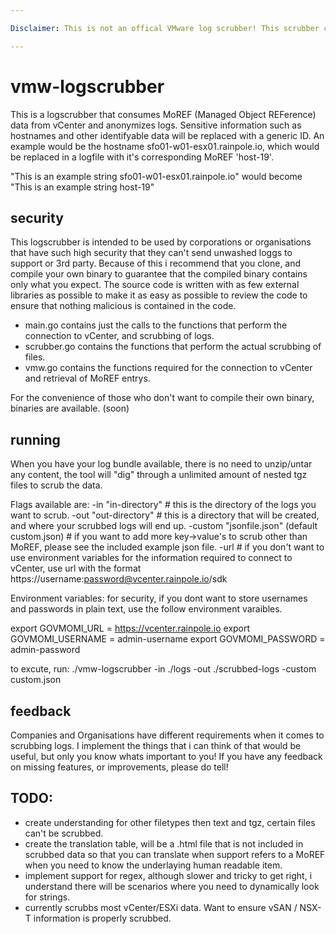 ```yaml
---

Disclaimer: This is not an offical VMware log scrubber! This scrubber comes with no warranty or guarantee and it's your own responsiblity to verify that all sensitive informaton has been removed before sharing the logs. 

---
```


# vmw-logscrubber

This is a logscrubber that consumes MoREF (Managed Object REFerence) data from vCenter and anonymizes logs.
Sensitive information such as hostnames and other identifyable data will be replaced with a generic ID.
An example would be the hostname sfo01-w01-esx01.rainpole.io, which would be replaced in a logfile with it's corresponding MoREF 'host-19'.

"This is an example string sfo01-w01-esx01.rainpole.io" would become "This is an example string host-19"

## security

This logscrubber is intended to be used by corporations or organisations that have such high security that they
can't send unwashed loggs to support or 3rd party. Because of this i recommend that you clone, and compile your
own binary to guarantee that the compiled binary contains only what you expect. The source code is written with
as few external libraries as possible to make it as easy as possible to review the code to ensure that nothing
malicious is contained in the code.

- main.go contains just the calls to the functions that perform the connection to vCenter, and scrubbing of logs.
- scrubber.go contains the functions that perform the actual scrubbing of files.
- vmw.go contains the functions required for the connection to vCenter and retrieval of MoREF entrys.

For the convenience of those who don't want to compile their own binary, binaries are available. (soon)

## running

When you have your log bundle available, there is no need to unzip/untar any content, the tool will "dig" through a unlimited
amount of nested tgz files to scrub the data.

Flags available are:
-in "in-directory" # this is the directory of the logs you want to scrub.
-out "out-directory" # this is a directory that will be created, and where your scrubbed logs will end up.
-custom "jsonfile.json" (default custom.json) # if you want to add more key->value's to scrub other than MoREF, please see the included example json file.
-url # if you don't want to use environment variables for the information required to connect to vCenter, use url with the format https://username:password@vcenter.rainpole.io/sdk

Environment variables:
for security, if you dont want to store usernames and passwords in plain text, use the follow environment varaibles.

export GOVMOMI_URL = https://vcenter.rainpole.io
export GOVMOMI_USERNAME = admin-username
export GOVMOMI_PASSWORD = admin-password

to excute, run: ./vmw-logscrubber -in ./logs -out ./scrubbed-logs -custom custom.json

## feedback
Companies and Organisations have different requirements when it comes to scrubbing logs. I implement the things that i can think of
that would be useful, but only you know whats important to you! If you have any feedback on missing features, or improvements, please do tell!

## TODO:

- create understanding for other filetypes then text and tgz, certain files can't be scrubbed.
- create the translation table, will be a .html file that is not included in scrubbed data so that you can translate when support refers to a MoREF when you need to know the underlaying human readable item.
- implement support for regex, although slower and tricky to get right, i understand there will be scenarios where you need to dynamically look for strings.
- currently scrubbs most vCenter/ESXi data. Want to ensure vSAN / NSX-T information is properly scrubbed.
